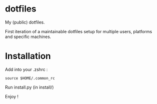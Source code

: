 dotfiles
========

My (public) dotfiles.

First iteration of a maintainable dotfiles setup for multiple users, platforms and specific machines.

Installation
============

Add into your .zshrc :
```
source $HOME/.common_rc
```

Run install.py (in install/)

Enjoy !
